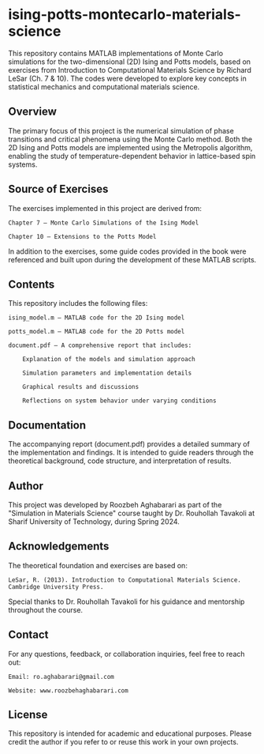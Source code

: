 # ising-potts-montecarlo-materials-science

This repository contains MATLAB implementations of Monte Carlo simulations for the two-dimensional (2D) Ising and Potts models, based on exercises from Introduction to Computational Materials Science by Richard LeSar (Ch. 7 & 10). The codes were developed to explore key concepts in statistical mechanics and computational materials science.

## Overview

The primary focus of this project is the numerical simulation of phase transitions and critical phenomena using the Monte Carlo method. Both the 2D Ising and Potts models are implemented using the Metropolis algorithm, enabling the study of temperature-dependent behavior in lattice-based spin systems.

## Source of Exercises

The exercises implemented in this project are derived from:

    Chapter 7 – Monte Carlo Simulations of the Ising Model

    Chapter 10 – Extensions to the Potts Model

In addition to the exercises, some guide codes provided in the book were referenced and built upon during the development of these MATLAB scripts.

## Contents

This repository includes the following files:

    ising_model.m – MATLAB code for the 2D Ising model

    potts_model.m – MATLAB code for the 2D Potts model

    document.pdf – A comprehensive report that includes:

        Explanation of the models and simulation approach

        Simulation parameters and implementation details

        Graphical results and discussions

        Reflections on system behavior under varying conditions

## Documentation

The accompanying report (document.pdf) provides a detailed summary of the implementation and findings. It is intended to guide readers through the theoretical background, code structure, and interpretation of results.

## Author

This project was developed by Roozbeh Aghabarari as part of the "Simulation in Materials Science" course taught by Dr. Rouhollah Tavakoli at Sharif University of Technology, during Spring 2024.

## Acknowledgements

The theoretical foundation and exercises are based on:

    LeSar, R. (2013). Introduction to Computational Materials Science. Cambridge University Press.

Special thanks to Dr. Rouhollah Tavakoli for his guidance and mentorship throughout the course.

## Contact

For any questions, feedback, or collaboration inquiries, feel free to reach out:

    Email: ro.aghabarari@gmail.com

    Website: www.roozbehaghabarari.com

## License

This repository is intended for academic and educational purposes. Please credit the author if you refer to or reuse this work in your own projects.